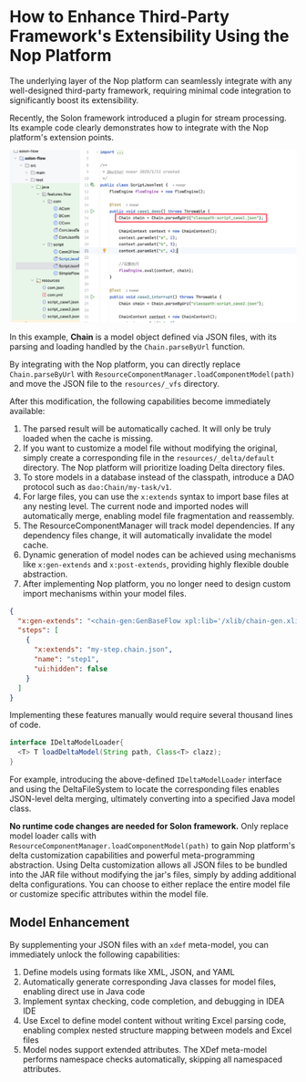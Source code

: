# How to Enhance Third-Party Framework's Extensibility Using the Nop Platform

The underlying layer of the Nop platform can seamlessly integrate with any well-designed third-party framework, requiring minimal code integration to significantly boost its extensibility.

Recently, the Solon framework introduced a plugin for stream processing. Its example code clearly demonstrates how to integrate with the Nop platform's extension points.

![images/solon-chain.png](images/solon-chain.png)

In this example, **Chain** is a model object defined via JSON files, with its parsing and loading handled by the `Chain.parseByUrl` function.

By integrating with the Nop platform, you can directly replace `Chain.parseByUrl` with `ResourceComponentManager.loadComponentModel(path)` and move the JSON file to the `resources/_vfs` directory.

After this modification, the following capabilities become immediately available:

1. The parsed result will be automatically cached. It will only be truly loaded when the cache is missing.
2. If you want to customize a model file without modifying the original, simply create a corresponding file in the `resources/_delta/default` directory. The Nop platform will prioritize loading Delta directory files.
3. To store models in a database instead of the classpath, introduce a DAO protocol such as `dao:Chain/my-task/v1`.
4. For large files, you can use the `x:extends` syntax to import base files at any nesting level. The current node and imported nodes will automatically merge, enabling model file fragmentation and reassembly.
5. The ResourceComponentManager will track model dependencies. If any dependency files change, it will automatically invalidate the model cache.
6. Dynamic generation of model nodes can be achieved using mechanisms like `x:gen-extends` and `x:post-extends`, providing highly flexible double abstraction.
7. After implementing Nop platform, you no longer need to design custom import mechanisms within your model files.

```json
{
  "x:gen-extends": "<chain-gen:GenBaseFlow xpl:lib='/xlib/chain-gen.xlib'/>",
  "steps": [
    {
      "x:extends": "my-step.chain.json",
      "name": "step1",
      "ui:hidden": false
    }
  ]
}
```

Implementing these features manually would require several thousand lines of code.

```java
interface IDeltaModelLoader{
  <T> T loadDeltaModel(String path, Class<T> clazz);
}
```

For example, introducing the above-defined `IDeltaModelLoader` interface and using the DeltaFileSystem to locate the corresponding files enables JSON-level delta merging, ultimately converting into a specified Java model class.

**No runtime code changes are needed for Solon framework.** Only replace model loader calls with `ResourceComponentManager.loadComponentModel(path)` to gain Nop platform's delta customization capabilities and powerful meta-programming abstraction. Using Delta customization allows all JSON files to be bundled into the JAR file without modifying the jar's files, simply by adding additional delta configurations. You can choose to either replace the entire model file or customize specific attributes within the model file.

## Model Enhancement

By supplementing your JSON files with an `xdef` meta-model, you can immediately unlock the following capabilities:

1. Define models using formats like XML, JSON, and YAML
2. Automatically generate corresponding Java classes for model files, enabling direct use in Java code
3. Implement syntax checking, code completion, and debugging in IDEA IDE
4. Use Excel to define model content without writing Excel parsing code, enabling complex nested structure mapping between models and Excel files
5. Model nodes support extended attributes. The XDef meta-model performs namespace checks automatically, skipping all namespaced attributes.
